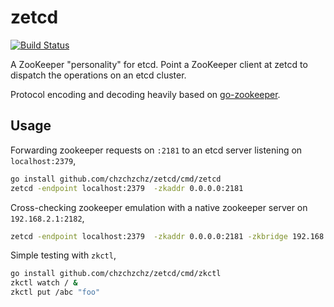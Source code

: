 # zetcd

[![Build Status](https://travis-ci.org/chzchzchz/zetcd.svg?branch=master)](https://travis-ci.org/chzchzchz/zetcd)

A ZooKeeper "personality" for etcd. Point a ZooKeeper client at zetcd to dispatch the operations on an etcd cluster.

Protocol encoding and decoding heavily based on [go-zookeeper](http://github.com/samuel/go-zookeeper/").

## Usage

Forwarding zookeeper requests on `:2181` to an etcd server listening on `localhost:2379`,
```sh
go install github.com/chzchzchz/zetcd/cmd/zetcd
zetcd -endpoint localhost:2379  -zkaddr 0.0.0.0:2181
```

Cross-checking zookeeper emulation with a native zookeeper server on `192.168.2.1:2182`,
```sh
zetcd -endpoint localhost:2379  -zkaddr 0.0.0.0:2181 -zkbridge 192.168.2.1:2182  -oracle zk -logtostderr -v 9
```

Simple testing with `zkctl`,
```sh
go install github.com/chzchzchz/zetcd/cmd/zkctl
zkctl watch / &
zkctl put /abc "foo"
```
